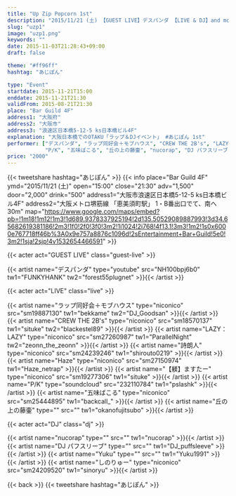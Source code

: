 ```yaml
---
title: "Up Zip Popcorn 1st"
description: "2015/11/21 (土) 【GUEST LIVE】デスパンダ 【LIVE & DJ】and more..."
slug: "uzp1"
image: "uzp1.png"
keywords: ""
date: 2015-11-03T21:28:43+09:00
draft: false

theme: "#ff96ff"
hashtag: "あじぽん"

type: "Event"
startdate: 2015-11-21T15:00
enddate: 2015-11-21T21:30
validFrom: 2015-08-21T21:30
place: "Bar Guild 4F"
address1: "大阪府"
address2: "大阪市"
address3: "浪速区日本橋5-12-5 ks日本橋ビル4F"
explanation: "大阪日本橋でのOTAKU「ラップ＆DJイベント」 #あじぽん 1st"
performer: ["デスパンダ", "ラップ同好会＋モブハウス", "CREW THE 2B's", "LAZY：LAZY", "詩朗人", "Haze", "【躾】ますたー",
			"P/K", "五味ばこる", "丘の上の藤壷", "nucorap", "DJ パフスリーブ", "Yuku", "しのりゅー"]
price: "2000"
---
```


{{< tweetshare hashtag="あじぽん" >}}
{{< info place="Bar Guild 4F" ymd="2015/11/21 (土)"
open="15:00" close="21:30" adv="1,500" door="2,000" drink="500"
address1="大阪市浪速区日本橋5-12-5 ks日本橋ビル4F" address2="大阪メトロ堺筋線 「恵美須町駅」 1・B番出口でて、南へ30m"
map="https://www.google.com/maps/embed?pb=!1m18!1m12!1m3!1d689.9378337925194!2d135.50529089887993!3d34.65682619381186!2m3!1f0!2f0!3f0!3m2!1i1024!2i768!4f13.1!3m3!1m2!1s0x6000e767718ff46b%3A0x9e757a8876c1096d!2sEntertainment+Bar+Guild!5e0!3m2!1sja!2sjp!4v1532654466591" >}}


{{< acter act="GUEST LIVE" class="guest-live" >}}

{{< artist name="デスパンダ" type="youtube" src="NH100bpj6b0"
    tw1="FUNKYHANK" tw2="forest55plugnet" >}}{{< /artist >}}

{{< acter act="LIVE" class="live" >}}

{{< artist name="ラップ同好会＋モブハウス" type="niconico" src="sm19887130"
    tw1="bekkame" tw2="DJ_Goodsan" >}}{{< /artist >}}
{{< artist name="CREW THE 2B's" type="niconico" src="sm18570137"
    tw1="situke" tw2="blackestel89" >}}{{< /artist >}}
{{< artist name="LAZY：LAZY" type="niconico" src="sm27260987"
    tw1="ParallelNight" tw2="zeonn_the_zeonn" >}}{{< /artist >}}
{{< artist name="詩朗人" type="niconico" src="sm24239246"
    tw1="shirouto0219" >}}{{< /artist >}}
{{< artist name="Haze" type="niconico" src="sm27150974"
    tw1="Haze_netrap" >}}{{< /artist >}}
{{< artist name="【躾】ますたー" type="niconico" src="sm19277306"
    tw1="situke" >}}{{< /artist >}}
{{< artist name="P/K" type="soundcloud" src="232110784"
    tw1="pslashk" >}}{{< /artist >}}
{{< artist name="五味ばこる" type="niconico" src="sm25444895"
    tw1="backcall_" >}}{{< /artist >}}
{{< artist name="丘の上の藤壷" type="" src=""
    tw1="okanofujitsubo" >}}{{< /artist >}}


{{< acter act="DJ" class="dj" >}}

{{< artist name="nucorap" type="" src=""
    tw1="nucorap" >}}{{< /artist >}}
{{< artist name="DJ パフスリーブ" type="" src=""
    tw1="DJ_puffsleeve" >}}{{< /artist >}}
{{< artist name="Yuku" type="" src=""
    tw1="Yuku1991" >}}{{< /artist >}}
{{< artist name="しのりゅー" type="niconico" src="sm24209520"
    tw1="sinoryu" >}}{{< /artist >}}

<div></div>

{{< back >}}
{{< tweetshare hashtag="あじぽん" >}}
